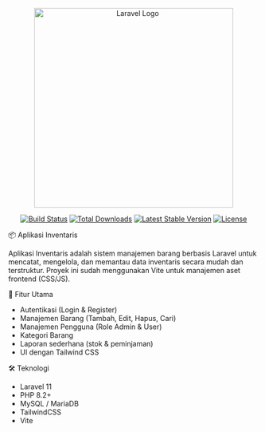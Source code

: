 <p align="center"><a href="https://laravel.com" target="_blank"><img src="https://raw.githubusercontent.com/laravel/art/master/logo-lockup/5%20SVG/2%20CMYK/1%20Full%20Color/laravel-logolockup-cmyk-red.svg" width="400" alt="Laravel Logo"></a></p>

<p align="center">
<a href="https://github.com/laravel/framework/actions"><img src="https://github.com/laravel/framework/workflows/tests/badge.svg" alt="Build Status"></a>
<a href="https://packagist.org/packages/laravel/framework"><img src="https://img.shields.io/packagist/dt/laravel/framework" alt="Total Downloads"></a>
<a href="https://packagist.org/packages/laravel/framework"><img src="https://img.shields.io/packagist/v/laravel/framework" alt="Latest Stable Version"></a>
<a href="https://packagist.org/packages/laravel/framework"><img src="https://img.shields.io/packagist/l/laravel/framework" alt="License"></a>
</p>

📦 Aplikasi Inventaris

Aplikasi Inventaris adalah sistem manajemen barang berbasis Laravel untuk mencatat, mengelola, dan memantau data inventaris secara mudah dan terstruktur.
Proyek ini sudah menggunakan Vite untuk manajemen aset frontend (CSS/JS).

🚀 Fitur Utama

- Autentikasi (Login & Register)
- Manajemen Barang (Tambah, Edit, Hapus, Cari)
- Manajemen Pengguna (Role Admin & User)
- Kategori Barang
- Laporan sederhana (stok & peminjaman)
- UI dengan Tailwind CSS

🛠️ Teknologi
- Laravel 11
- PHP 8.2+
- MySQL / MariaDB
- TailwindCSS
- Vite
